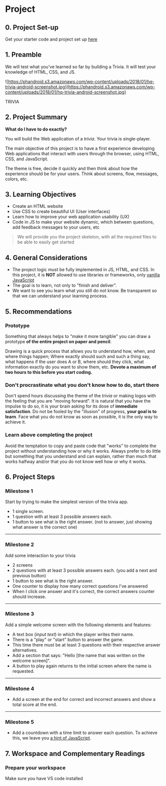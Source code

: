 # Project

## 0. Project Set-up

Get your starter code and project set up [here](https://github.com/kiboschool/frontend-week-1-final-project)

## 1. Preamble

We will test what you've learned so far by building a Trivia. It will test your knowledge of HTML, CSS, and JS.

![https://phandroid.s3.amazonaws.com/wp-content/uploads/2018/01/hq-trivia-android-screenshot.jpg](https://phandroid.s3.amazonaws.com/wp-content/uploads/2018/01/hq-trivia-android-screenshot.jpg)

TRIVIA

## 2. Project Summary

**What do I have to do exactly?**

You will build the Web application of a *trivia*. Your trivia is single-player.

The main objective of this project is to have a first experience developing Web applications that interact with users through the browser, using HTML, CSS, and JavaScript.

The theme is free, decide it quickly and then think about how the experience should be for your users. Think about screens, flow, messages, colors, etc.

## 3. Learning Objectives

- Create an HTML website
- Use CSS to create beautiful UI (User interfaces)
- Learn how to improve your web application usability (UX)
- Code in JS to make your website dynamic, which between questions, add feedback messages to your users, etc

> We will provide you the project skeleton, with all the required files to be able to easily get started
> 

## 4. General Considerations

- The project logic must be fully implemented in JS, HTML, and CSS. In this project, it is **NOT** allowed to use libraries or frameworks, only [vanilla JavaScript](https://www.notion.so/a42ccef14af441409e159e29538674ee?pvs=21)
- The goal is to learn, not only to "finish and deliver".
- We want to see you learn what you still do not know. Be transparent so that we can understand your learning process.

## 5. Recommendations

### Prototype

Something that always helps to "make it more tangible" you can draw a prototype **of the entire project on paper and pencil**. 

Drawing is a quick process that allows you to understand how, when, and where things happen; Where exactly should such and such a thing say, what happens if the user does A or B, where should they click, what information exactly do you want to show them, etc. **Devote a maximum of two hours to this before you start coding.**

### Don't procrastinate what you don't know how to do, start there

Don't spend hours discussing the theme of the *trivia* or making logos with the feeling that you are "moving forward". It is natural that you have the impulse to do so, it is your brain asking for its dose of **immediate satisfaction**. Do not be fooled by the "illusion" of progress, **your goal is to learn**. Face what you do not know as soon as possible, it is the only way to achieve it.

### Learn above completing the project

Avoid the temptation to copy and paste code that "works" to complete the project without understanding how or why it works. Always prefer to do little but something that you understand and can explain, rather than much that works halfway and/or that you do not know well how or why it works.

## 6. Project Steps

### Milestone 1

Start by trying to make the simplest version of the trivia app.

- 1 single screen.
- 1 question with at least 3 possible answers each.
- 1 button to see what is the right answer. (not to answer, just showing what answer is the correct one)

---

### Milestone 2

Add some interaction to your trivia

- 2 screens
- 2 questions with at least 3 possible answers each. (you add a next and previous button)
- 1 button to see what is the right answer.
- One counter to display how many correct questions I've answered
- When I click one answer and it's correct, the correct answers counter should increase.

---

### Milestone 3

Add a simple welcome screen with the following elements and features:

- A text box (*input text*) in which the player writes their name.
- There is a "play" or "start" button to answer the game.
- This time there must be at least 3 questions with their respective answer alternatives.
- Add a section that says: "Hello [the name that was written on the welcome screen]".
- A button to play again returns to the initial screen where the name is requested.

---

### Milestone 4

- Add a screen at the end for correct and incorrect answers and show a total score at the end.

---

### Milestone 5

- Add a countdown with a time limit to answer each question. To achieve this, we leave you [a hint of JavaScript](https://javascript.info/settimeout-setinterval).

## 7. Workspace and Complementary Readings

### Prepare your workspace

Make sure you have VS code installed
